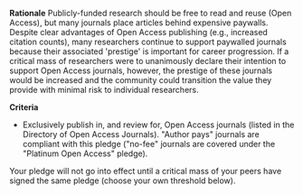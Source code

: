 **Rationale**
Publicly-funded research should be free to read and reuse (Open Access), but many journals place articles behind expensive paywalls. Despite clear advantages of Open Access publishing (e.g., increased citation counts), many researchers continue to support paywalled journals because their associated 'prestige' is important for career progression. If a critical mass of researchers were to unanimously declare their intention to support Open Access journals, however, the prestige of these journals would be increased and the community could transition the value they provide with minimal risk to individual researchers.

**Criteria**
* Exclusively publish in, and review for, Open Access journals (listed in the Directory of Open Access Journals). "Author pays" journals are compliant with this pledge ("no-fee" journals are covered under the "Platinum Open Access" pledge).

Your pledge will not go into effect until a critical mass of your peers have signed the same pledge (choose your own threshold below).
